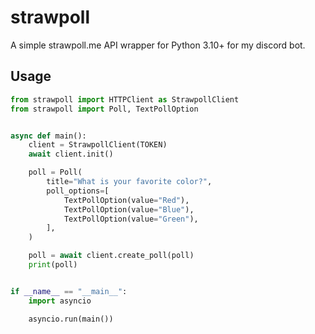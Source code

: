 # strawpoll

A simple strawpoll.me API wrapper for Python 3.10+ for my discord bot.

## Usage

```py
from strawpoll import HTTPClient as StrawpollClient
from strawpoll import Poll, TextPollOption


async def main():
    client = StrawpollClient(TOKEN)
    await client.init()

    poll = Poll(
        title="What is your favorite color?",
        poll_options=[
            TextPollOption(value="Red"),
            TextPollOption(value="Blue"),
            TextPollOption(value="Green"),
        ],
    )

    poll = await client.create_poll(poll)
    print(poll)


if __name__ == "__main__":
    import asyncio

    asyncio.run(main())
```
